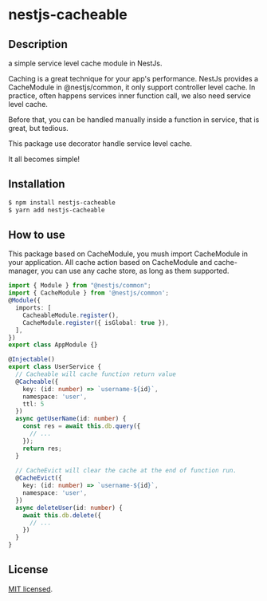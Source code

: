 # nestjs-cacheable

## Description

a simple service level cache module in NestJs.

Caching is a great technique for your app's performance. NestJs provides a CacheModule in @nestjs/common, it only
support controller level cache. In practice, often happens services inner function call, we also need service level
cache.

Before that, you can be handled manually inside a function in service, that is great, but tedious.

This package use decorator handle service level cache.

It all becomes simple!

## Installation

```bash
$ npm install nestjs-cacheable
$ yarn add nestjs-cacheable
```

## How to use

This package based on CacheModule, you mush import CacheModule in your application.
All cache action based on CacheModule and cache-manager, you can use any cache store, as long as them supported.

```typescript
import { Module } from "@nestjs/common";
import { CacheModule } from '@nestjs/common';
@Module({
  imports: [
    CacheableModule.register(),
    CacheModule.register({ isGlobal: true }),
  ],
})
export class AppModule {}
```

```typescript
@Injectable()
export class UserService {
  // Cacheable will cache function return value
  @Cacheable({
    key: (id: number) => `username-${id}`,
    namespace: 'user',
    ttl: 5
  })
  async getUserName(id: number) {
    const res = await this.db.query({
      // ...
    });
    return res;
  }
  
  // CacheEvict will clear the cache at the end of function run.
  @CacheEvict({
    key: (id: number) => `username-${id}`,
    namespace: 'user',
  })
  async deleteUser(id: number) {
    await this.db.delete({
      // ...
    })
  }
}
```

## License

[MIT licensed](LICENSE).

